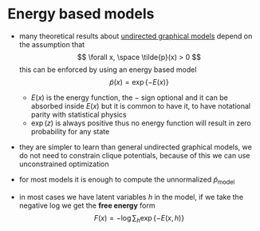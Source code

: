 # Energy based models

* many theoretical results about [undirected graphical models](markov_random_fields.md) depend on the assumption that 
    $$
    \forall x, \space \tilde{p}(x) > 0
    $$
    this can be enforced by using an energy based model
    $$
    \tilde {p}(x) = \exp \{ -E(x) \}
    $$
    * $E(x)$ is the energy function, the $-$ sign optional and it can be absorbed inside $E(x)$ but it is common to have it, to have notational parity with statistical physics 
    * $\exp(z)$ is always positive thus no energy function will result in zero probability for any state 

* they are simpler to learn than general undirected graphical models, we do not need to constrain clique potentials, because of this we can use unconstrained optimization
*  for most models it is enough to compute the unnormalized $\tilde{p}_{\text{model}}$ 
*  in most cases we have latent variables $h$ in the model, if we take the negative log we get the **free energy** form
    $$
    F(x) = - \log \sum_h \exp \{-E(x,h) \}
    $$